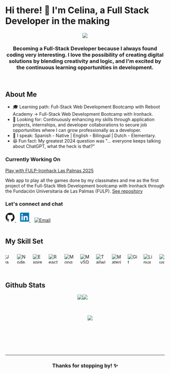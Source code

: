 # Hi there! 👋 I'm Celina, a Full Stack Developer in the making

<div align="center">
<img src="https://media3.giphy.com/media/v1.Y2lkPTc5MGI3NjExOHcyNTlkY215bXYwYjNtczd1eHgxenp1NjBjeWl4eXR0bmN6NHNtZCZlcD12MV9pbnRlcm5hbF9naWZfYnlfaWQmY3Q9Zw/hpXdHPfFI5wTABdDx9/giphy.gif" align="center" height="" width="300" />
</div>  
  
### <div align="center">Becoming a Full-Stack Developer because I always found coding very interesting. I love the possibility of creating digital solutions by blending creativity and logic, and I'm excited by the continuous learning opportunities in development.</div>  

<br/> 
  
## About Me  
- 🎓 Learning path: Full-Stack Web Development Bootcamp with Reboot Academy → Full-Stack Web Development Bootcamp with Ironhack.  
- 🎯 Looking for: Continuously enhancing my skills through application projects, internships, and developer collaborations to secure job opportunities where I can grow professionally as a developer.  
- 💬 I speak: Spanish - Native   |   English - Bilingual   |   Dutch - Elementary.  
- 😆 Fun fact: My greatest 2024 question was "... everyone keeps talking about ChatGPT, what the heck is that?"  
  
### Currently Working On  
[Play with FULP-Ironhack Las Palmas 2025](http://playwith-fulp-ironhack-2025.netlify.app)  
  
Web app to play all the games done by my classmates and me as the first project of the Full-Stack Web Development bootcamp with Ironhack through the Fundación Universitaria de Las Palmas (FULP).
[See repository](https://github.com/mbCeli/Project3-ReactSPA-Frontend)

### Let's connect and chat
<div>
<a href="https://github.com/mbCeli" target="_blank">
<img src="https://raw.githubusercontent.com/devicons/devicon/master/icons/github/github-original.svg" width="30" height="30" alt="GitHub" />
</a>
&nbsp;&nbsp;
<a href="https://linkedin.com/in/celina-mun-bapori" target="_blank">
<img src="https://raw.githubusercontent.com/devicons/devicon/master/icons/linkedin/linkedin-original.svg" width="30" height="30" alt="LinkedIn" />
</a>
&nbsp;&nbsp;
<a href="mailto:munbaporicelina@outlook.com" target="_blank">
<img src="https://cdn-icons-png.flaticon.com/512/281/281769.png" width="30" height="30" alt="Email" />
</a>
</div>  

<br/>  

## My Skill Set  
<div style="display: flex; flex-wrap: nowrap; justify-content: center; align-items: center; overflow-x: auto; padding: 10px 0;">
  <img src="https://cdn.jsdelivr.net/gh/devicons/devicon/icons/html5/html5-original.svg" alt="HTML5" width="30" height="30" style="margin: 0 10px;" />
  <img src="https://cdn.jsdelivr.net/gh/devicons/devicon/icons/css3/css3-original.svg" alt="CSS3" width="30" height="30" style="margin: 0 10px;" />
  <img src="https://cdn.jsdelivr.net/gh/devicons/devicon/icons/javascript/javascript-original.svg" alt="JavaScript" width="30" height="30" style="margin: 0 10px;" />
  <img src="https://cdn.jsdelivr.net/gh/devicons/devicon/icons/nodejs/nodejs-original.svg" alt="Node.js" width="30" height="30" style="margin: 0 10px;" />
  <img src="https://cdn.jsdelivr.net/gh/devicons/devicon/icons/express/express-original.svg" alt="Express.js" width="30" height="30" style="margin: 0 10px;" />
  <img src="https://cdn.jsdelivr.net/gh/devicons/devicon/icons/react/react-original.svg" alt="React" width="30" height="30" style="margin: 0 10px;" />
  <img src="https://cdn.jsdelivr.net/gh/devicons/devicon/icons/mongodb/mongodb-original.svg" alt="MongoDB" width="30" height="30" style="margin: 0 10px;" />
  <img src="https://cdn.jsdelivr.net/gh/devicons/devicon/icons/mysql/mysql-original.svg" alt="MySQL" width="30" height="30" style="margin: 0 10px;" />
  <img src="https://cdn.jsdelivr.net/gh/devicons/devicon@latest/icons/tailwindcss/tailwindcss-original.svg" alt="Tailwind CSS" width="30" height="30" style="margin: 0 10px;" />
  <img src="https://cdn.jsdelivr.net/gh/devicons/devicon/icons/materialui/materialui-original.svg" alt="Material UI" width="30" height="30" style="margin: 0 10px;" />
  <img src="https://cdn.jsdelivr.net/gh/devicons/devicon/icons/git/git-original.svg" alt="Git" width="30" height="30" style="margin: 0 10px;" />
  <img src="https://cdn.jsdelivr.net/gh/devicons/devicon/icons/linux/linux-original.svg" alt="Linux" width="30" height="30" style="margin: 0 10px;" />
  <img src="https://cdn.jsdelivr.net/gh/devicons/devicon/icons/illustrator/illustrator-plain.svg" alt="Illustrator" width="30" height="30" style="margin: 0 10px;" />
  <img src="https://cdn.jsdelivr.net/gh/devicons/devicon/icons/aftereffects/aftereffects-original.svg" alt="After Effects" width="30" height="30" style="margin: 0 10px;" />
  <img src="https://cdn.jsdelivr.net/gh/devicons/devicon/icons/figma/figma-original.svg" alt="Figma" width="30" height="30" style="margin: 0 10px;" />
</div>

<br/>  


## Github Stats  
<div align="center" style="display: flex; flex-direction: row; justify-content: center; flex-wrap: nowrap; overflow-x: auto;">
  <img src="https://github-readme-stats.vercel.app/api?username=mbCeli&show_icons=true&count_private=true&hide_border=true&theme=radical&bg_color=0D1117&title_color=F85D7F&icon_color=F8D866&hide=contribs" height="160px" />
  
  <img src="https://github-readme-stats.vercel.app/api/top-langs/?username=mbCeli&layout=compact&theme=radical&hide_border=true&bg_color=0D1117" height="160px" />
  <br />
  <img src="https://komarev.com/ghpvc/?username=mbCeli&label=Profile%20Views&color=F85D7F&style=flat" height="28px" style="margin-top: 66px;" />
</div>

<br />

----
<div align="center">
  <h3>Thanks for stopping by! ✨</h3>
</div> 

